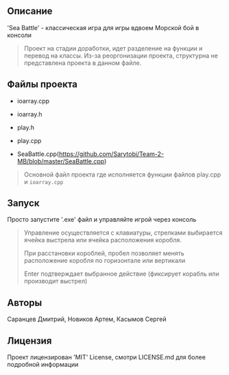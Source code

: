 ## Описание
'Sea Battle' - классическая игра для игры вдвоем Морской бой в консоли
>Проект на стадии доработки, идет разделение на функции и перевод на классы.
>Из-за реоргонизации проекта, структурна не представлена проекта в данном файле.

## Файлы проекта

- ioarray.cpp
- ioarray.h
- play.h
- play.cpp

- SeaBattle.cpp(https://github.com/Sarytobi/Team-2-MB/blob/master/SeaBattle.cpp)
> Основной файл проекта
> где исполняется функции файлов
> play.cpp и `ioarray.cpp`


## Запуск
Просто запустите '.exe' файл и управляйте игрой через консоль
> Управление осуществляется с клавиатуры, стрелками выбирается ячейка выстрела или ячейка расположения коробля.
>
> При расстановки короблей, пробел позволяет менять расположение коробля по горизонтале или вертикали
>
> Enter подтверждает выбранное действие (фиксирует корабль или производит выстрел)

## Авторы
Саранцев Дмитрий, Новиков Артем, Касымов Сергей

## Лицензия
Проект лицензирован 'MIT' License, смотри LICENSE.md для более подробной информации
